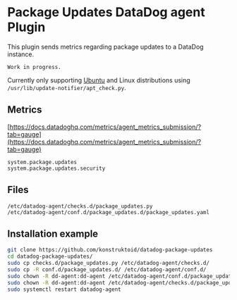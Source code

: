 # Package Updates DataDog agent Plugin

This plugin sends metrics regarding package updates to a DataDog instance.

```console
Work in progress.
```

Currently only supporting [Ubuntu](https://ubuntu.com/) and Linux distributions
using `/usr/lib/update-notifier/apt_check.py`.

## Metrics

[https://docs.datadoghq.com/metrics/agent_metrics_submission/?tab=gauge](https://docs.datadoghq.com/metrics/agent_metrics_submission/?tab=gauge)

```console
system.package.updates
system.package.updates.security
```

## Files

```console
/etc/datadog-agent/checks.d/package_updates.py
/etc/datadog-agent/conf.d/package_updates.d/package_updates.yaml
```

## Installation example

```sh
git clone https://github.com/konstruktoid/datadog-package-updates
cd datadog-package-updates/
sudo cp checks.d/package_updates.py /etc/datadog-agent/checks.d/
sudo cp -R conf.d/package_updates.d/ /etc/datadog-agent/conf.d/
sudo chown -R dd-agent:dd-agent /etc/datadog-agent/conf.d/package_updates.d/
sudo chown -R dd-agent:dd-agent /etc/datadog-agent/checks.d/package_updates.py
sudo systemctl restart datadog-agent
```
